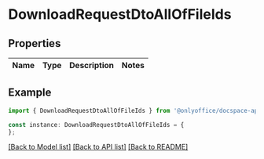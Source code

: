 # DownloadRequestDtoAllOfFileIds


## Properties

Name | Type | Description | Notes
------------ | ------------- | ------------- | -------------

## Example

```typescript
import { DownloadRequestDtoAllOfFileIds } from '@onlyoffice/docspace-api-sdk';

const instance: DownloadRequestDtoAllOfFileIds = {
};
```

[[Back to Model list]](../README.md#documentation-for-models) [[Back to API list]](../README.md#documentation-for-api-endpoints) [[Back to README]](../README.md)
